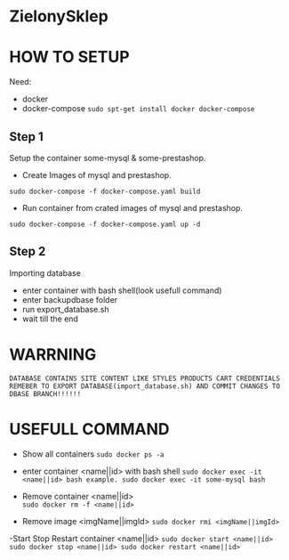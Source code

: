# ZielonySklep

# HOW TO SETUP

Need:
  - docker
  - docker-compose
  `
  sudo spt-get install docker docker-compose
  `
  
## Step 1
  Setup the container some-mysql & some-prestashop.
  
  - Create Images of mysql and prestashop.
  
  `
  sudo docker-compose -f docker-compose.yaml build
  `
  
  - Run container from crated images of mysql and prestashop.
  
  `
  sudo docker-compose -f docker-compose.yaml up -d
  `
  
 ## Step 2
  Importing database
   
   - enter container with bash shell(look usefull command)
   - enter backupdbase folder
   - run export_database.sh
   - wait till the end
   
  # WARRNING
    DATABASE CONTAINS SITE CONTENT LIKE STYLES PRODUCTS CART CREDENTIALS
    REMEBER TO EXPORT DATABASE(import_database.sh) AND COMMIT CHANGES TO DBASE BRANCH!!!!!! 
   
 # USEFULL COMMAND
  
  
  - Show all containers
  `
  sudo docker ps -a
  `
  
  - enter container <name||id> with bash shell
  `
  sudo docker exec -it <name||id> bash
  example.
  sudo docker exec -it some-mysql bash
  `
  
  - Remove container <name||id>  
  `
  sudo docker rm -f <name||id>
  `
  
  - Remove image <imgName||imgId>
  `
  sudo docker rmi <imgName||imgId>
  `
  
  -Start Stop Restart container <name||id>
  `
  sudo docker start <name||id>
  sudo docker stop <name||id>
  sudo docker restart <name||id>
  `
